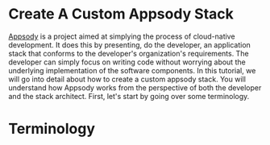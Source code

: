 # Create A Custom Appsody Stack
<a href="https://appsody.dev/docs">Appsody</a> is a project aimed at simplying the process of cloud-native development. It does this by presenting, do the developer, an application stack that conforms to the developer's organization's requirements. The developer can simply focus on writing code without worrying about the underlying implementation of the software components. In this tutorial, we will go into detail about how to create a custom appsody stack. You will understand how Appsody works from the perspective of both the developer and the stack architect. First, let's start by going over some terminology.

# Terminology
